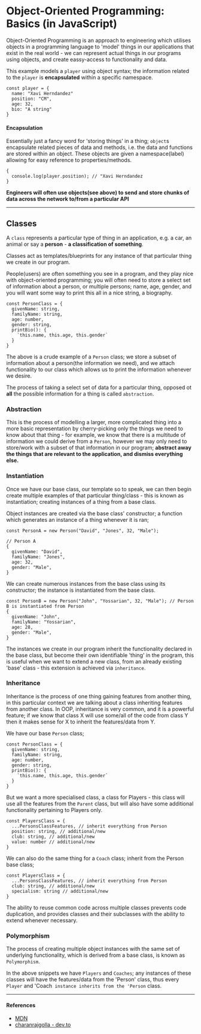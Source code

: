 # Object-Oriented Programming: Basics (in JavaScript)

Object-Oriented Programming is an approach to engineering which utilises objects in a programming language to 'model' things in our applications that exist in the real world - we can represent actual things in our programs using objects, and create eassy-access to functionality and data.

This example models a `player` using object syntax; the information related to the `player` is __encapsulated__ within a specific namespace.
```
const player = {
  name: "Xavi Herndandez"
  position: "CM",
  age: 32,
  bio: "A string"
}
```

#### Encapsulation
Essentially just a fancy word for 'storing things' in a thing; `object`s encapsulate related pieces of data and methods, i.e. the data and functions are stored within an object. These objects are given a namespace(label) allowing for easy reference to properties/methods.

```
{
  console.log(player.position); // "Xavi Herndandez
}
```

**Engineers will often use objects(see above) to send and store chunks of data across the network to/from a particular API**

---

## Classes
A `class` represents a particular type of thing in an application, e.g. a car, an animal or say a **person** - **a classification of something**. 

Classes act as templates/blueprints for any instance of that particular thing we create in our program.

People(users) are often something you see in a program, and they play nice with object-oriented programming; you will often need to store a select set of information about a person, or multiple persons; name, age, gender, and you will want some way to print this all in a nice string, a biography.

```
const PersonClass = {
  givenName: string,
  familyName: string,
  age: number,
  gender: string,
  printBio(): {
    `this.name, this.age, this.gender`
  }
}
```

The above is a crude example of a `Person` class; we store a subset of information about a person(the information we need), and we attach functionality to our class which allows us to print the information whenever we desire.

The process of taking a select set of data for a particular thing, opposed ot __all__ the possible information for a thing is called `abstraction`.

### Abstraction
This is the process of modelling a larger, more complicated thing into a more basic representation by cherry-picking only the things we need to know about that thing - for example, we know that there is a multitude of information we could derive from a `Person`, however we may only need to store/work with a subset of that information in our program; **abstract away the things that are relevant to the application, and dismiss everything else.**


### Instantiation
Once we have our base class, our template so to speak, we can then begin create multiple examples of that particular thing/class - this is known as instantiation; creating instances of a thing from a base class.

Object instances are created via the base class' constructor; a function which generates an instance of a thing whenever it is ran;

```
const PersonA = new Person("David", "Jones", 32, "Male");
```

```
// Person A
{
  givenName: "David",
  familyName: "Jones",
  age: 32,
  gender: "Male",
}
```
We can create numerous instances from the base class using its constructor; the instance is instantiated from the base class.
```
const PersonB = new Person("John", "Yossarian", 32, "Male"); // Person B is instantiated from Person
{
  givenName: "John",
  familyName: "Yossarian",
  age: 28,
  gender: "Male",
}

```

The instances we create in our program inherit the functionality declared in the base class, but become their own identifiable 'thing' in the program, this is useful when we want to extend a new class, from an already existing 'base' class - this extension is achieved via `inheritance`. 

### Inheritance
Inheritance is the process of one thing gaining features from another thing, in this particular context we are talking about a class inheriting features from another class. In OOP, inheritance is very common, and it is a powerful feature; if we know that class X will use some/all of the code from class Y then it makes sense for X to inherit the features/data from Y. 

We have our base `Person` class;
```
const PersonClass = {
  givenName: string,
  familyName: string,
  age: number,
  gender: string,
  printBio(): {
    `this.name, this.age, this.gender`
  }
}
```
But we want a more specialised class, a class for Players - this class will use all the features from the `Parent` class, but will also have some additional functionality pertaining to Players only.
```
const PlayersClass = {
  ...PersonsClassFeatures, // inherit everything from Person
  position: string, // additional/new
  club: string, // additional/new
  value: number // additional/new
}
```

We can also do the same thing for a `Coach` class; inherit from the Person base class;
```
const PlayersClass = {
  ...PersonsClassFeatures, // inherit everything from Person
  club: string, // additional/new
  specialism: string // additional/new
}
```

The ability to reuse common code across multiple classes prevents code duplication, and provides classes and their subclasses  with the ability to extend whenever necessary.

### Polymorphism
The process of creating multiple object instances with the same set of underlying functionality, which is derived from a base class, is known as `Polymorphism`.

In the above snippets we have `Players` and `Coaches`; any instances of these classes will have the  features/data from the 'Person' class, thus every `Player` and 'Coach` instance inherits from the 'Person` class. 


---
#### References
* [MDN](https://developer.mozilla.org/en-US/docs/Learn/JavaScript/Objects/Object-oriented_JS)
* [charanrajgolla - dev.to](https://dev.to/charanrajgolla/beginners-guide---object-oriented-programming)